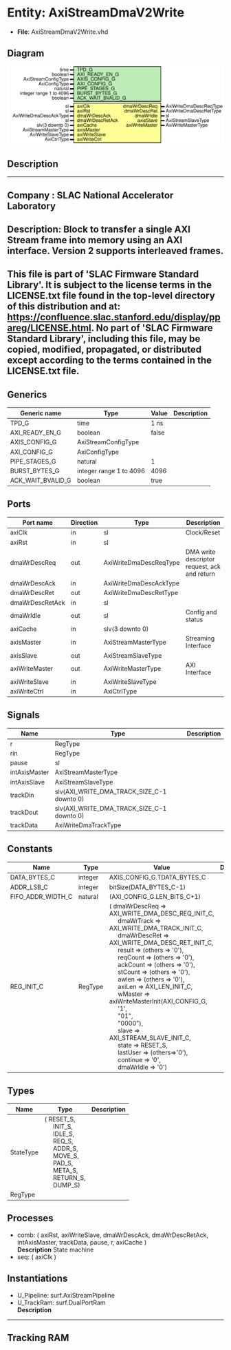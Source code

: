 # Entity: AxiStreamDmaV2Write

- **File**: AxiStreamDmaV2Write.vhd
## Diagram

![Diagram](AxiStreamDmaV2Write.svg "Diagram")
## Description

-----------------------------------------------------------------------------
 Company    : SLAC National Accelerator Laboratory
-----------------------------------------------------------------------------
 Description:
 Block to transfer a single AXI Stream frame into memory using an AXI
 interface. Version 2 supports interleaved frames.
-----------------------------------------------------------------------------
 This file is part of 'SLAC Firmware Standard Library'.
 It is subject to the license terms in the LICENSE.txt file found in the
 top-level directory of this distribution and at:
    https://confluence.slac.stanford.edu/display/ppareg/LICENSE.html.
 No part of 'SLAC Firmware Standard Library', including this file,
 may be copied, modified, propagated, or distributed except according to
 the terms contained in the LICENSE.txt file.
-----------------------------------------------------------------------------
## Generics

| Generic name      | Type                    | Value | Description |
| ----------------- | ----------------------- | ----- | ----------- |
| TPD_G             | time                    | 1 ns  |             |
| AXI_READY_EN_G    | boolean                 | false |             |
| AXIS_CONFIG_G     | AxiStreamConfigType     |       |             |
| AXI_CONFIG_G      | AxiConfigType           |       |             |
| PIPE_STAGES_G     | natural                 | 1     |             |
| BURST_BYTES_G     | integer range 1 to 4096 | 4096  |             |
| ACK_WAIT_BVALID_G | boolean                 | true  |             |
## Ports

| Port name       | Direction | Type                   | Description                                  |
| --------------- | --------- | ---------------------- | -------------------------------------------- |
| axiClk          | in        | sl                     | Clock/Reset                                  |
| axiRst          | in        | sl                     |                                              |
| dmaWrDescReq    | out       | AxiWriteDmaDescReqType | DMA write descriptor request, ack and return |
| dmaWrDescAck    | in        | AxiWriteDmaDescAckType |                                              |
| dmaWrDescRet    | out       | AxiWriteDmaDescRetType |                                              |
| dmaWrDescRetAck | in        | sl                     |                                              |
| dmaWrIdle       | out       | sl                     | Config and status                            |
| axiCache        | in        | slv(3 downto 0)        |                                              |
| axisMaster      | in        | AxiStreamMasterType    | Streaming Interface                          |
| axisSlave       | out       | AxiStreamSlaveType     |                                              |
| axiWriteMaster  | out       | AxiWriteMasterType     | AXI Interface                                |
| axiWriteSlave   | in        | AxiWriteSlaveType      |                                              |
| axiWriteCtrl    | in        | AxiCtrlType            |                                              |
## Signals

| Name          | Type                                       | Description |
| ------------- | ------------------------------------------ | ----------- |
| r             | RegType                                    |             |
| rin           | RegType                                    |             |
| pause         | sl                                         |             |
| intAxisMaster | AxiStreamMasterType                        |             |
| intAxisSlave  | AxiStreamSlaveType                         |             |
| trackDin      | slv(AXI_WRITE_DMA_TRACK_SIZE_C-1 downto 0) |             |
| trackDout     | slv(AXI_WRITE_DMA_TRACK_SIZE_C-1 downto 0) |             |
| trackData     | AxiWriteDmaTrackType                       |             |
## Constants

| Name              | Type    | Value                                                                                                                                                                                                                                                                                                                                                                                                                                                                                                                                                                                                                                                                                                                                                                                                                                                                                                                                                                                                                                                                                                                                                                                                                                                                                                          | Description |
| ----------------- | ------- | -------------------------------------------------------------------------------------------------------------------------------------------------------------------------------------------------------------------------------------------------------------------------------------------------------------------------------------------------------------------------------------------------------------------------------------------------------------------------------------------------------------------------------------------------------------------------------------------------------------------------------------------------------------------------------------------------------------------------------------------------------------------------------------------------------------------------------------------------------------------------------------------------------------------------------------------------------------------------------------------------------------------------------------------------------------------------------------------------------------------------------------------------------------------------------------------------------------------------------------------------------------------------------------------------------------- | ----------- |
| DATA_BYTES_C      | integer |  AXIS_CONFIG_G.TDATA_BYTES_C                                                                                                                                                                                                                                                                                                                                                                                                                                                                                                                                                                                                                                                                                                                                                                                                                                                                                                                                                                                                                                                                                                                                                                                                                                                                                   |             |
| ADDR_LSB_C        | integer |  bitSize(DATA_BYTES_C-1)                                                                                                                                                                                                                                                                                                                                                                                                                                                                                                                                                                                                                                                                                                                                                                                                                                                                                                                                                                                                                                                                                                                                                                                                                                                                                       |             |
| FIFO_ADDR_WIDTH_C | natural |  (AXI_CONFIG_G.LEN_BITS_C+1)                                                                                                                                                                                                                                                                                                                                                                                                                                                                                                                                                                                                                                                                                                                                                                                                                                                                                                                                                                                                                                                                                                                                                                                                                                                                                   |             |
| REG_INIT_C        | RegType |  (       dmaWrDescReq  => AXI_WRITE_DMA_DESC_REQ_INIT_C,<br><span style="padding-left:20px">       dmaWrTrack    => AXI_WRITE_DMA_TRACK_INIT_C,<br><span style="padding-left:20px">       dmaWrDescRet  => AXI_WRITE_DMA_DESC_RET_INIT_C,<br><span style="padding-left:20px">       result        => (others => '0'),<br><span style="padding-left:20px">       reqCount      => (others => '0'),<br><span style="padding-left:20px">       ackCount      => (others => '0'),<br><span style="padding-left:20px">       stCount       => (others => '0'),<br><span style="padding-left:20px">       awlen         => (others => '0'),<br><span style="padding-left:20px">       axiLen        => AXI_LEN_INIT_C,<br><span style="padding-left:20px">       wMaster       => axiWriteMasterInit(AXI_CONFIG_G,<br><span style="padding-left:20px"> '1',<br><span style="padding-left:20px"> "01",<br><span style="padding-left:20px"> "0000"),<br><span style="padding-left:20px">       slave         => AXI_STREAM_SLAVE_INIT_C,<br><span style="padding-left:20px">       state         => RESET_S,<br><span style="padding-left:20px">       lastUser      => (others=>'0'),<br><span style="padding-left:20px">       continue      => '0',<br><span style="padding-left:20px">       dmaWrIdle     => '0') |             |
## Types

| Name      | Type                                                                                                                                                                                                                                                                                                                                                                                                                    | Description |
| --------- | ----------------------------------------------------------------------------------------------------------------------------------------------------------------------------------------------------------------------------------------------------------------------------------------------------------------------------------------------------------------------------------------------------------------------- | ----------- |
| StateType | ( RESET_S,<br><span style="padding-left:20px"> INIT_S,<br><span style="padding-left:20px"> IDLE_S,<br><span style="padding-left:20px"> REQ_S,<br><span style="padding-left:20px"> ADDR_S,<br><span style="padding-left:20px"> MOVE_S,<br><span style="padding-left:20px"> PAD_S,<br><span style="padding-left:20px"> META_S,<br><span style="padding-left:20px"> RETURN_S,<br><span style="padding-left:20px"> DUMP_S)  |             |
| RegType   |                                                                                                                                                                                                                                                                                                                                                                                                                         |             |
## Processes
- comb: ( axiRst, axiWriteSlave, dmaWrDescAck, dmaWrDescRetAck,
                   intAxisMaster, trackData, pause, r, axiCache )
</br>**Description**
 State machine 
- seq: ( axiClk )
## Instantiations

- U_Pipeline: surf.AxiStreamPipeline
- U_TrackRam: surf.DualPortRam
</br>**Description**
------------------------
 Tracking RAM
------------------------

